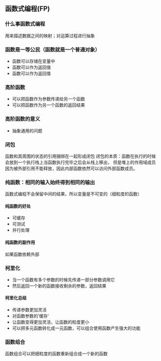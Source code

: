 ## 函数式编程(FP)
### 什么事函数式编程
用来描述数据之间的映射；对运算过程进行抽象
### 函数是一等公民（函数就是一个普通对象）
- 函数可以存储在变量中
- 函数可以作为返回值
- 函数可以作为返回值
### 高阶函数
- 可以把函数作为参数传递给另一个函数
- 可以把函数作为另一个函数的返回结果
### 高阶函数的意义
- 抽象通用的问题
### 闭包

函数和其周围的状态的引用捆绑在一起形成闭包
闭包的本质：函数在执行的时候会放到一个执行栈上当函数执行完毕之后会从栈上移出，
但是堆上的作用域成员因为被外部引用不能释放，因此内部函数依然可以访问外部函数成员。

### 纯函数：相同的输入始终得到相同的输出
函数式编程不会保留中间的结果，所以变量是不可变的（细粒度的函数）

#### 纯函数的好处
- 可缓存
- 可测试
- 并行处理

#### 纯函数的副作用
如果函数依赖外部

### 柯里化
- 当一个函数有多个参数的时候先传递一部分参数调用它
- 然后返回一个新的函数接收剩余的参数，返回结果
#### 柯里化总结
- 传递参数更加灵活
- 对函数参数的’缓存‘
- 让函数变得更加灵活，让函数的粒度更小
- 可以把多元函数转化成一元函数，可以组合使用函数产生强大的功能

### 函数组合
 函数组合可以把细粒度的函数重新组合成一个新的函数

